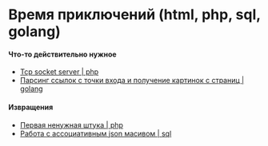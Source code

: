 # Время приключений (html, php, sql, golang)

#### Что-то действительно нужное
* <a href="php-tcp-sokcet-server.php">Tcp socket server | php</a>
* <a href="">Парсинг ссылок с точки входа и получение картинок с страниц | golang</a>

#### Извращения
* <a href="php-overload.php">Первая ненужная штука | php</a>
* <a href="json_sql.sql">Работа с ассоциативным json масивом | sql</a>
